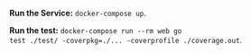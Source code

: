 **Run the Service:**
<code>docker-compose up</code>.

**Run the test:**
<code>docker-compose run --rm web go test ./test/  -coverpkg=./... -coverprofile ./coverage.out</code>.